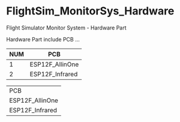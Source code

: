 # FlightSim_MonitorSys_Hardware
Flight Simulator Monitor System - Hardware Part

Hardware Part include PCB ...
	
| NUM |	     PCB	  |
|  -  | 	  -       |
|  1  |ESP12F_AllinOne|
|  2  |ESP12F_Infrared|  

<table>
  <tr><td>PCB</td></tr>
  <tr><td>ESP12F_AllinOne</td></tr>
  <tr><td>ESP12F_Infrared</td></tr>
</table>
